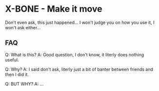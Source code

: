 # X-BONE - Make it move
Don't even ask, this just happened...
I won't judge you on how you use it, I won't ask either...

## FAQ

Q: What is this?
A: Good question, I don't know, it literly does nothing useful.

Q: Why?
A: I said don't ask, literly just a bit of banter between friends and then I did it.

Q: BUT WHY?
A: ...